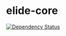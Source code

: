 elide-core
==========

[![Dependency Status](https://www.versioneye.com/user/projects/5621503e36d0ab0016000a41/badge.svg?style=flat)](https://www.versioneye.com/user/projects/5621503e36d0ab0016000a41)

